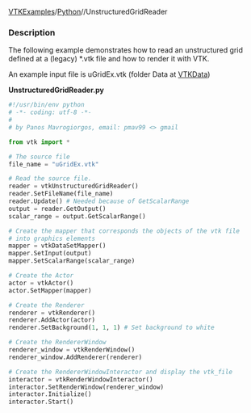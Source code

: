 [VTKExamples](/index/)/[Python](/Python)//UnstructuredGridReader

### Description
The following example demonstrates how to read an unstructured grid defined at a (legacy) *.vtk file and how to render it with VTK. 

An example input file is uGridEx.vtk (folder Data at [VTKData](http://vtk.org/gitweb?p=VTKData.git;a=tree))

**UnstructuredGridReader.py**
```python
#!/usr/bin/env python
# -*- coding: utf-8 -*-
#
# by Panos Mavrogiorgos, email: pmav99 <> gmail

from vtk import *

# The source file
file_name = "uGridEx.vtk"

# Read the source file.
reader = vtkUnstructuredGridReader()
reader.SetFileName(file_name)
reader.Update() # Needed because of GetScalarRange
output = reader.GetOutput()
scalar_range = output.GetScalarRange()

# Create the mapper that corresponds the objects of the vtk file
# into graphics elements
mapper = vtkDataSetMapper()
mapper.SetInput(output)
mapper.SetScalarRange(scalar_range)

# Create the Actor
actor = vtkActor()
actor.SetMapper(mapper)

# Create the Renderer
renderer = vtkRenderer()
renderer.AddActor(actor)
renderer.SetBackground(1, 1, 1) # Set background to white

# Create the RendererWindow
renderer_window = vtkRenderWindow()
renderer_window.AddRenderer(renderer)

# Create the RendererWindowInteractor and display the vtk_file
interactor = vtkRenderWindowInteractor()
interactor.SetRenderWindow(renderer_window)
interactor.Initialize()
interactor.Start()
```
